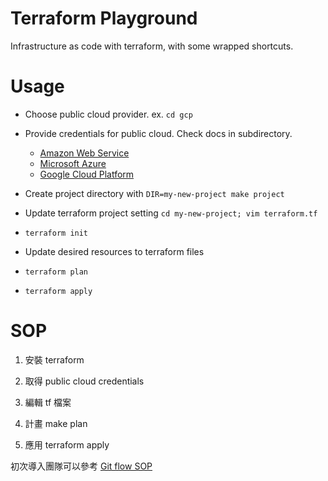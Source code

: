 Terraform Playground
===

Infrastructure as code with terraform, with some wrapped shortcuts.

# Usage

- Choose public cloud provider. ex.  `cd gcp`
- Provide credentials for public cloud. Check docs in subdirectory.
  - [Amazon Web Service](aws/README.md)
  - [Microsoft Azure](azure/README.md)
  - [Google Cloud Platform](gcp/README.md)

- Create project directory with `DIR=my-new-project make project`
- Update terraform project setting `cd my-new-project; vim terraform.tf`
- `terraform init`
- Update desired resources to terraform files
- `terraform plan`
- `terraform apply`

# SOP

1. 安裝 terraform
1. 取得 public cloud credentials

1. 編輯 tf 檔案
1. 計畫 make plan
1. 應用 terraform apply

初次導入團隊可以參考 [Git flow SOP](SOP.md)
